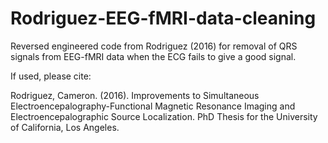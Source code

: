 # Rodriguez-EEG-fMRI-data-cleaning

Reversed engineered code from Rodriguez (2016) for removal of QRS signals from EEG-fMRI data when the ECG fails to give a good signal.

If used, please cite:

Rodriguez, Cameron. (2016). Improvements to Simultaneous Electroencepalography-Functional Magnetic Resonance Imaging and Electroencepalographic Source Localization. PhD Thesis for the University of California, Los Angeles. 
